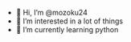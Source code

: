 - 👋 Hi, I’m @mozoku24
- 👀 I’m interested in a lot of things
- 🌱 I’m currently learning python

<!---
mozoku24/mozoku24 is a ✨ special ✨ repository because its `README.md` (this file) appears on your GitHub profile.
You can click the Preview link to take a look at your changes.
--->
